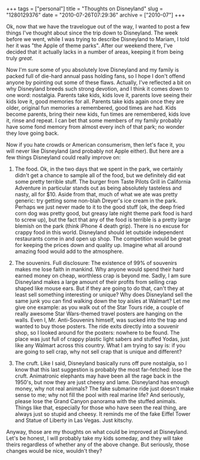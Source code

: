 +++
tags = ["personal"]
title = "Thoughts on Disneyland"
slug = "1280129376"
date = "2010-07-26T07:29:36"
archive = ["2010-07"]
+++

Ok, now that we have the travelogue out of the way, I wanted to post a few
things I've thought about since the trip down to Disneyland.  The week
before we went, while I was trying to describe Disneyland to Mariam,
I told her it was "the Apple of theme parks".  After our weekend there,
I've decided that it actually lacks in a number of areas, keeping it from
being truly *great*.

Now I'm sure some of you absolutely love Disneyland and my family is
packed full of die-hard annual pass holding fans, so I hope I don't offend
anyone by pointing out some of these flaws.  Actually, I've reflected
a bit on why Disneyland breeds such strong devotion, and I think it comes
down to one word: nostalgia.  Parents take kids, kids love it, parents
love seeing their kids love it, good memories for all.  Parents take kids
again once they are older, original fun memories a remembered, good times
are had.  Kids become parents, bring their new kids, fun times are
remembered, kids love it, rinse and repeat.  I can bet that some members
of my family probably have some fond memory from almost every inch of that
park; no wonder they love going back.

Now if you hate crowds or American consumerism, then let's face it, you
will never like Disneyland (and probably not Apple either).  But here are
a few things Disneyland could really improve on:

1) The food.  Ok, in the two days that we spent in the park, we certainly
didn't get a chance to sample all of the food, but we definitely did eat
some pretty terrible stuff.  The burger from Taste Pilots Grill in
California Adventure in particular stands out as being absolutely
tasteless and nasty, all for $10.  Aside from that, much of what we ate
was pretty generic: try getting some non-blah Dreyer's ice cream in the
park.  Perhaps we just never made to it to the good stuff (ok, the deep
fried corn dog was pretty good, but greasy late night theme park food is
hard to screw up), but the fact that any of the food is terrible is
a pretty large blemish on the park (think iPhone 4 death grip).  There is
no excuse for crappy food in this world.  Disneyland should let outside
independent restaurants come in and open up shop.  The competition would
be great for keeping the prices down and quality up.  Imagine what all
around amazing food would add to the atmosphere.

2) The souvenirs.  Full disclosure: The existence of 99% of souvenirs
makes me lose faith in mankind.  Why anyone would spend their hard earned
money on cheap, worthless crap is beyond me.  Sadly, I am sure Disneyland
makes a large amount of their profits from selling crap shaped like mouse
ears.  But if they are going to do that, can't they at least sell
something interesting or unique?  Why does Disneyland sell the same junk
you can find walking down the toy aisles at Walmart?  Let me give one
example: as you walk out of the Star Tours ride, a couple of really
awesome Star Wars-themed travel posters are hanging on the walls.  Even I,
Mr. Anti-Souvenirs himself, was sucked into the trap and wanted to buy
those posters.  The ride exits directly into a souvenir shop, so I looked
around for the posters: nowhere to be found.  The place was just full of
crappy plastic light sabers and stuffed Yodas, just like any Walmart
across this country.  What I am trying to say is: if you are going to sell
crap, why not sell crap that is unique and different?

3) The cruft.  Like I said, Disneyland basically runs off pure nostalgia,
so I know that this last suggestion is probably the most far-fetched: lose
the cruft.  Animatronic elephants may have been all the rage back in the
1950's, but now they are just cheesy and lame.  Disneyland has enough
money, why not real animals?  The fake submarine ride just doesn't make
sense to me; why not fill the pool with real marine life?  And seriously,
please lose the Grand Canyon panorama with the stuffed animals.  Things
like that, especially for those who have seen the real thing, are always
just so stupid and cheesy.  It reminds me of the fake Eiffel Tower and
Statue of Liberty in Las Vegas.  Just kitschy.

Anyway, those are my thoughts on what could be improved at Disneyland.
Let's be honest, I will probably take my kids someday, and they will take
theirs regardless of whether any of the above change.  But seriously,
those changes would be nice, wouldn't they?
